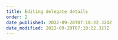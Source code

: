 ```yaml
---
title: Editing delegate details
order: 2
date_published: 2022-09-28T07:18:22.324Z
date_modified: 2022-09-28T07:18:22.327Z
---
```

